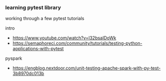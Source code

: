 ### learning pytest library

working through a few pytest tutorials

intro
- https://www.youtube.com/watch?v=l32bsaIDoWk
- https://semaphoreci.com/community/tutorials/testing-python-applications-with-pytest

pyspark
- https://engblog.nextdoor.com/unit-testing-apache-spark-with-py-test-3b8970dc013b